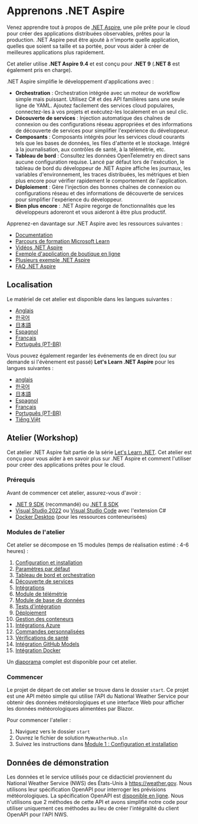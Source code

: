 # Apprenons .NET Aspire

Venez apprendre tout à propos de [.NET Aspire](https://learn.microsoft.com/dotnet/aspire/), une pile prête pour le cloud pour créer des applications distribuées observables, prêtes pour la production.​ .NET Aspire peut être ajouté à n'importe quelle application, quelles que soient sa taille et sa portée, pour vous aider à créer de meilleures applications plus rapidement.​

Cet atelier utilise **.NET Aspire 9.4** et est conçu pour **.NET 9** (**.NET 8** est également pris en charge).

.NET Aspire simplifie le développement d'applications avec :

- **Orchestration** : Orchestration intégrée avec un moteur de workflow simple mais puissant. Utilisez C# et des API familières sans une seule ligne de YAML. Ajoutez facilement des services cloud populaires, connectez-les à vos projets et exécutez-les localement en un seul clic.
- **Découverte de services** : Injection automatique des chaînes de connexion ou des configurations réseau appropriées et des informations de découverte de services pour simplifier l'expérience du développeur.
- **Composants** : Composants intégrés pour les services cloud courants tels que les bases de données, les files d'attente et le stockage. Intégré à la journalisation, aux contrôles de santé, à la télémétrie, etc.
- **Tableau de bord** : Consultez les données OpenTelemetry en direct sans aucune configuration requise. Lancé par défaut lors de l'exécution, le tableau de bord du développeur de .NET Aspire affiche les journaux, les variables d'environnement, les traces distribuées, les métriques et bien plus encore pour vérifier rapidement le comportement de l'application.
- **Déploiement** : Gère l'injection des bonnes chaînes de connexion ou configurations réseau et des informations de découverte de services pour simplifier l'expérience du développeur.
- **Bien plus encore** : .NET Aspire regorge de fonctionnalités que les développeurs adoreront et vous aideront à être plus productif.

Apprenez-en davantage sur .NET Aspire avec les ressources suivantes :

- [Documentation](https://learn.microsoft.com/dotnet/aspire)
- [Parcours de formation Microsoft Learn](https://learn.microsoft.com/en-us/training/paths/dotnet-aspire/)
- [Vidéos .NET Aspire](https://aka.ms/aspire/videos)
- [Exemple d'application de boutique en ligne](https://github.com/dotnet/eshop)
- [Plusieurs exemple .NET Aspire](https://learn.microsoft.com/samples/browse/?expanded=dotnet&products=dotnet-aspire)
- [FAQ .NET Aspire](https://learn.microsoft.com/dotnet/aspire/reference/aspire-faq)

## Localisation

Le matériel de cet atelier est disponible dans les langues suivantes :

- [Anglais](./README.md)
- [한국어](./README.ko.md)
- [日本語](./README.jp.md)
- [Espagnol](./README.es.md)
- [Français](./README.fr.md)
- [Português (PT-BR)](./README.pt-br.md)

Vous pouvez également regarder les événements de en direct (ou sur demande si l'évènement est passé) **Let's Learn .NET Aspire** pour les langues suivantes :

- [anglais](https://www.youtube.com/watch?v=8i3FaHChh20)
- [한국어](https://www.youtube.com/watch?v=rTpNgMaVM6g)
- [日本語](https://www.youtube.com/watch?v=Cm7mqHZJIgc)
- [Espagnol](https://www.youtube.com/watch?v=dd1Mc5bQZSo)
- [Français](https://www.youtube.com/watch?v=jJiqqVPDN4w)
- [Português (PT-BR)](https://www.youtube.com/watch?v=PUCU9ZOOgQ8)
- [Tiếng Việt](https://www.youtube.com/watch?v=48CWnYfTZhk)

## Atelier (Workshop)

Cet atelier .NET Aspire fait partie de la série [Let's Learn .NET](https://aka.ms/letslearndotnet). Cet atelier est conçu pour vous aider à en savoir plus sur .NET Aspire et comment l'utiliser pour créer des applications prêtes pour le cloud.

### Prérequis

Avant de commencer cet atelier, assurez-vous d'avoir :

- [.NET 9 SDK](https://dotnet.microsoft.com/download/dotnet/9.0) (recommandé) ou [.NET 8 SDK](https://dotnet.microsoft.com/download/dotnet/8.0)
- [Visual Studio 2022](https://visualstudio.microsoft.com/vs/) ou [Visual Studio Code](https://code.visualstudio.com/) avec l'extension C#
- [Docker Desktop](https://www.docker.com/products/docker-desktop/) (pour les ressources conteneurisées)

### Modules de l'atelier

Cet atelier se décompose en 15 modules (temps de réalisation estimé : 4-6 heures) :

1. [Configuration et installation](./workshop/1-setup.md)
1. [Paramètres par défaut](./workshop/2-servicedefaults.md)
1. [Tableau de bord et orchestration](./workshop/3-dashboard-apphost.md)
1. [Découverte de services](./workshop/4-servicediscovery.md)
1. [Intégrations](./workshop/5-integrations.md)
1. [Module de télémétrie](./workshop/6-telemetry.md)
1. [Module de base de données](./workshop/7-database.md)
1. [Tests d'intégration](./workshop/8-integration-testing.md)
1. [Déploiement](./workshop/9-deployment.md)
1. [Gestion des conteneurs](./workshop/10-container-management.md)
1. [Intégrations Azure](./workshop/11-azure-integrations.md)
1. [Commandes personnalisées](./workshop/12-custom-commands.md)
1. [Vérifications de santé](./workshop/13-healthchecks.md)
1. [Intégration GitHub Models](./workshop/14-github-models-integration.md)
1. [Intégration Docker](./workshop/15-docker-integration.md)

Un [diaporama](./workshop/AspireWorkshop.pptx) complet est disponible pour cet atelier.

### Commencer

Le projet de départ de cet atelier se trouve dans le dossier `start`. Ce projet est une API météo simple qui utilise l'API du National Weather Service pour obtenir des données météorologiques et une interface Web pour afficher les données météorologiques alimentées par Blazor.

Pour commencer l'atelier :

1. Naviguez vers le dossier `start`
2. Ouvrez le fichier de solution `MyWeatherHub.sln`
3. Suivez les instructions dans [Module 1 : Configuration et installation](./workshop/1-setup.md)

## Données de démonstration

Les données et le service utilisés pour ce didacticiel proviennent du National Weather Service (NWS) des États-Unis à <https://weather.gov>. Nous utilisons leur spécification OpenAPI pour interroger les prévisions météorologiques. La spécification OpenAPI est [disponible en ligne](https://www.weather.gov/documentation/services-web-api). Nous n'utilisons que 2 méthodes de cette API et avons simplifié notre code pour utiliser uniquement ces méthodes au lieu de créer l'intégralité du client OpenAPI pour l'API NWS.
